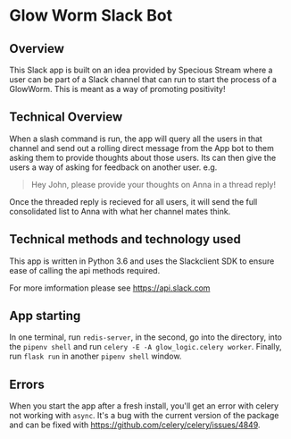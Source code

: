 # Glow Worm Slack Bot

## Overview
This Slack app is built on an idea provided by Specious Stream where a user can be part of a Slack channel that can run to start the process of a GlowWorm. This is meant as a way of promoting positivity!

## Technical Overview
When a slash command is run, the app will query all the users in that channel and send out a rolling direct message from the App bot to them asking them to provide thoughts about those users. Its can then give the users a way of asking for feedback on another user. e.g. 

> Hey John, please provide your thoughts on Anna in a thread reply!

Once the threaded reply is recieved for all users, it will send the full consolidated list to Anna with what her channel mates think.

## Technical methods and technology used
This app is written in Python 3.6 and uses the Slackclient SDK to ensure ease of calling the api methods required.

For more imformation please see https://api.slack.com

## App starting
In one terminal, run `redis-server`, in the second, go into the directory, into the `pipenv shell` and run `celery -E -A glow_logic.celery worker`. Finally, run `flask run` in another `pipenv shell` window. 

## Errors
When you start the app after a fresh install, you'll get an error with celery not working with `async`. It's a bug with the current version of the package and can be fixed with https://github.com/celery/celery/issues/4849.
